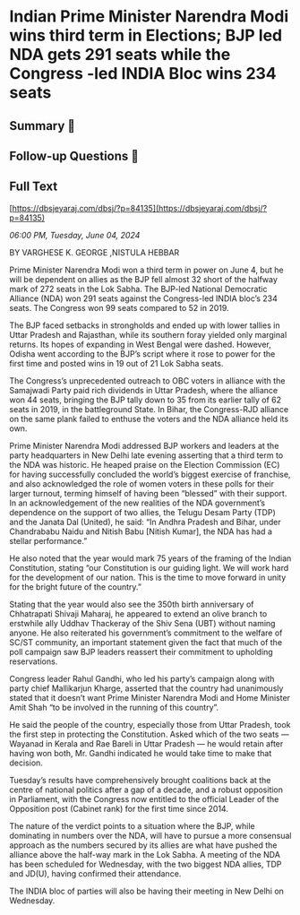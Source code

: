 # Indian Prime Minister Narendra Modi wins third term in Elections; BJP led NDA gets 291 seats while the Congress -led INDIA Bloc wins 234 seats

## Summary 🤖



## Follow-up Questions 🤖



## Full Text

[https://dbsjeyaraj.com/dbsj/?p=84135](https://dbsjeyaraj.com/dbsj/?p=84135)

*06:00 PM, Tuesday, June 04, 2024*

BY  VARGHESE K. GEORGE ,NISTULA HEBBAR

Prime Minister Narendra Modi won a third term in power on June 4, but he will be dependent on allies as the BJP fell almost 32 short of the halfway mark of 272 seats in the Lok Sabha. The BJP-led National Democratic Alliance (NDA) won 291 seats against the Congress-led INDIA bloc’s 234 seats. The Congress won 99 seats compared to 52 in 2019.

The BJP faced setbacks in strongholds and ended up with lower tallies in Uttar Pradesh and Rajasthan, while its southern foray yielded only marginal returns. Its hopes of expanding in West Bengal were dashed. However, Odisha went according to the BJP’s script where it rose to power for the first time and posted wins in 19 out of 21 Lok Sabha seats.

The Congress’s unprecedented outreach to OBC voters in alliance with the Samajwadi Party paid rich dividends in Uttar Pradesh, where the alliance won 44 seats, bringing the BJP tally down to 35 from its earlier tally of 62 seats in 2019, in the battleground State. In Bihar, the Congress-RJD alliance on the same plank failed to enthuse the voters and the NDA alliance held its own.

Prime Minister Narendra Modi addressed BJP workers and leaders at the party headquarters in New Delhi late evening asserting that a third term to the NDA was historic. He heaped praise on the Election Commission (EC) for having successfully concluded the world’s biggest exercise of franchise, and also acknowledged the role of women voters in these polls for their larger turnout, terming himself of having been “blessed” with their support. In an acknowledgement of the new realities of the NDA government’s dependence on the support of two allies, the Telugu Desam Party (TDP) and the Janata Dal (United), he said: “In Andhra Pradesh and Bihar, under Chandrababu Naidu and Nitish Babu [Nitish Kumar], the NDA has had a stellar performance.”

He also noted that the year would mark 75 years of the framing of the Indian Constitution, stating “our Constitution is our guiding light. We will work hard for the development of our nation. This is the time to move forward in unity for the bright future of the country.”

Stating that the year would also see the 350th birth anniversary of Chhatrapati Shivaji Maharaj, he appeared to extend an olive branch to erstwhile ally Uddhav Thackeray of the Shiv Sena (UBT) without naming anyone. He also reiterated his government’s commitment to the welfare of SC/ST community, an important statement given the fact that much of the poll campaign saw BJP leaders reassert their commitment to upholding reservations.

Congress leader Rahul Gandhi, who led his party’s campaign along with party chief Mallikarjun Kharge, asserted that the country had unanimously stated that it doesn’t want Prime Minister Narendra Modi and Home Minister Amit Shah “to be involved in the running of this country”.

He said the people of the country, especially those from Uttar Pradesh, took the first step in protecting the Constitution. Asked which of the two seats — Wayanad in Kerala and Rae Bareli in Uttar Pradesh — he would retain after having won both, Mr. Gandhi indicated he would take time to make that decision.

Tuesday’s results have comprehensively brought coalitions back at the centre of national politics after a gap of a decade, and a robust opposition in Parliament, with the Congress now entitled to the official Leader of the Opposition post (Cabinet rank) for the first time since 2014.

The nature of the verdict points to a situation where the BJP, while dominating in numbers over the NDA, will have to pursue a more consensual approach as the numbers secured by its allies are what have pushed the alliance above the half-way mark in the Lok Sabha. A meeting of the NDA has been scheduled for Wednesday, with the two biggest NDA allies, TDP and JD(U), having confirmed their attendance.

The INDIA bloc of parties will also be having their meeting in New Delhi on Wednesday.

